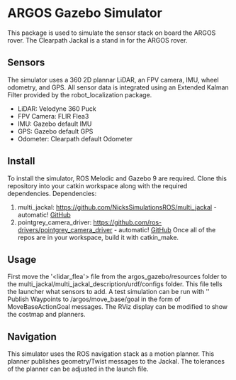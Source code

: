 # ARGOS Gazebo Simulator
This package is used to simulate the sensor stack on board the ARGOS rover. The Clearpath Jackal is a stand in for the ARGOS rover. 
## Sensors
The simulator uses a 360 2D plannar LiDAR, an FPV camera, IMU, wheel odometry, and GPS. All sensor data is integrated using an Extended Kalman Filter provided by the robot_localization package. 
* LiDAR: Velodyne 360 Puck
* FPV Camera: FLIR Flea3
* IMU: Gazebo default IMU
* GPS: Gazebo default GPS
* Odometer: Clearpath default Odometer
## Install
To install the simulator, ROS Melodic and Gazebo 9 are required. Clone this repository into your catkin workspace along with the required dependencies.
Dependencies:
1. multi_jackal: https://github.com/NicksSimulationsROS/multi_jackal - automatic! [GitHub](https://github.com/NicksSimulationsROS/multi_jackal)
2. pointgrey_camera_driver: https://github.com/ros-drivers/pointgrey_camera_driver - automatic! [GitHub](https://github.com/ros-drivers/pointgrey_camera_driver)
Once all of the repos are in your workspace, build it with catkin_make. 
## Usage
First move the '<lidar_flea'> file from the argos_gazebo/resources folder to the multi_jackal/multi_jackal_description/urdf/configs folder. This file tells the launcher what sensors to add. 
A test simulation can be run with '<roslaunch argos_gazebo argos_test.launch>'
Publish Waypoints to /argos/move_base/goal in the form of MoveBaseActionGoal messages. The RViz display can be modified to show the costmap and planners. 
## Navigation
This simulator uses the ROS navigation stack as a motion planner. This planner publishes geometry/Twist messages to the Jackal. The tolerances of the planner can be adjusted in the launch file. 
